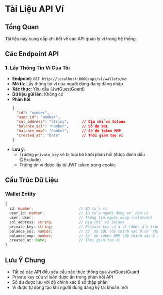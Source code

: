 # Tài Liệu API Ví

## Tổng Quan
Tài liệu này cung cấp chi tiết về các API quản lý ví trong hệ thống.

## Các Endpoint API

### 1. Lấy Thông Tin Ví Của Tôi
- **Endpoint**: `GET http://localhost:8000/api/v1/wallets/me`
- **Mô tả**: Lấy thông tin ví của người dùng đang đăng nhập
- **Xác thực**: Yêu cầu (JwtGuestGuard)
- **Dữ liệu gửi lên**: Không có
- **Phản hồi**:
  ```json
  {
    "id": "number",
    "user_id": "number",
    "sol_address": "string",      // Địa chỉ ví Solana
    "balance_sol": "number",      // Số dư SOL
    "balance_mmp": "number",      // Số dư token MMP
    "created_at": "Date"          // Thời gian tạo ví
  }
  ```
- **Lưu ý**: 
  - Trường `private_key` sẽ bị loại bỏ khỏi phản hồi (được đánh dấu @Exclude)
  - Thông tin ví được lấy từ JWT token trong cookie

## Cấu Trúc Dữ Liệu

### Wallet Entity
```typescript
{
  id: number;                     // ID của ví
  user_id: number;                // ID của người dùng sở hữu ví
  user: User;                     // Thông tin người dùng (relation)
  sol_address: string;            // Địa chỉ ví Solana
  private_key: string;            // Private key của ví (được ẩn trong phản hồi)
  balance_sol: number;            // Số dư SOL (độ chính xác 8 số thập phân)
  balance_mmp: number;            // Số dư token MMP (độ chính xác 8 số thập phân)
  created_at: Date;               // Thời gian tạo ví
}
```

## Lưu Ý Chung
- Tất cả các API đều yêu cầu xác thực thông qua JwtGuestGuard
- Private key của ví luôn được ẩn trong phản hồi API
- Số dư được lưu với độ chính xác 8 số thập phân
- Ví được tự động tạo khi người dùng đăng ký tài khoản mới 